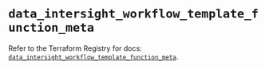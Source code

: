 # `data_intersight_workflow_template_function_meta`

Refer to the Terraform Registry for docs: [`data_intersight_workflow_template_function_meta`](https://registry.terraform.io/providers/ciscodevnet/intersight/1.0.71/docs/data-sources/workflow_template_function_meta).
